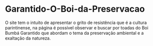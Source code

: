 # Garantido-O-Boi-da-Preservacao
O site tem o intuito de apresentar o grito de resistência que é a cultura parintinense, na página é possível observar e buscar por toadas do Boi Bumbá Garantido que abordam o tema da preservação ambiental e a exaltação da natureza. 
